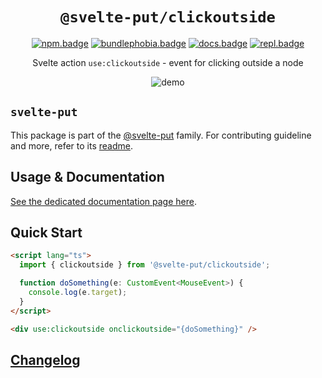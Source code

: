 <div align="center">

# `@svelte-put/clickoutside`

[![npm.badge]][npm] [![bundlephobia.badge]][bundlephobia] [![docs.badge]][docs] [![repl.badge]][repl]

Svelte action `use:clickoutside` - event for clicking outside a node

![demo](https://raw.githubusercontent.com/vnphanquang/svelte-put/next/packages/clickoutside/static/images/demo.gif)

</div>

## `svelte-put`

This package is part of the [@svelte-put][github.monorepo] family. For contributing guideline and more, refer to its [readme][github.monorepo].

## Usage & Documentation

[See the dedicated documentation page here][docs].

## Quick Start

```html
<script lang="ts">
  import { clickoutside } from '@svelte-put/clickoutside';

  function doSomething(e: CustomEvent<MouseEvent>) {
    console.log(e.target);
  }
</script>

<div use:clickoutside onclickoutside="{doSomething}" />
```

## [Changelog][github.changelog]

<!-- github specifics -->

[github.monorepo]: https://github.com/vnphanquang/svelte-put
[github.changelog]: https://github.com/vnphanquang/svelte-put/blob/next/packages/clickoutside/CHANGELOG.md
[github.issues]: https://github.com/vnphanquang/svelte-put/issues?q=

<!-- heading badge -->

[npm.badge]: https://img.shields.io/npm/v/@svelte-put/clickoutside
[npm]: https://www.npmjs.com/package/@svelte-put/clickoutside
[bundlephobia.badge]: https://img.shields.io/bundlephobia/minzip/@svelte-put/clickoutside?label=minzipped
[bundlephobia]: https://bundlephobia.com/package/@svelte-put/clickoutside
[repl]: https://svelte.dev/repl/9e5f9ee41c2c45aa8523993e357f6e78
[repl.badge]: https://img.shields.io/static/v1?label=&message=Svelte+REPL&logo=svelte&logoColor=fff&color=ff3e00
[docs]: https://svelte-put.vnphanquang.com/docs/clickoutside
[docs.badge]: https://img.shields.io/badge/-Docs%20Site-blue

